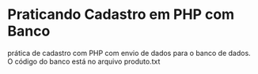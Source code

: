 # Praticando Cadastro em PHP com Banco
prática de cadastro com PHP com envio de dados para o banco de dados. O código do banco está no arquivo produto.txt

